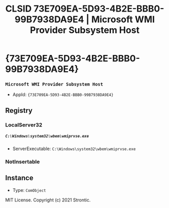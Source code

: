 ﻿---
title: "CLSID 73E709EA-5D93-4B2E-BBB0-99B7938DA9E4 | Microsoft WMI Provider Subsystem Host"
excerpt: What is COM-Object CLSID 73E709EA-5D93-4B2E-BBB0-99B7938DA9E4?
---

# {73E709EA-5D93-4B2E-BBB0-99B7938DA9E4}

### `Microsoft WMI Provider Subsystem Host`
* AppId: `{73E709EA-5D93-4B2E-BBB0-99B7938DA9E4}`

## Registry


### LocalServer32

##### `C:\Windows\system32\wbem\wmiprvse.exe`
* ServerExecutable: `C:\Windows\system32\wbem\wmiprvse.exe`

### NotInsertable


## Instance

* Type: `ComObject`

MIT License. Copyright (c) 2021 Strontic.


